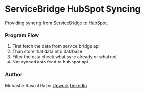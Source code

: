 # ServiceBridge HubSpot Syncing

Providing syncing from [ServiceBridge](https://cloud.servicebridge.com) to [HubSpot](https://app.hubspot.com).

### Program Flow

1. First fetch the data from service bridge api
2. Than store that data into database
3. Filter the data check what sync already or what not
4. Not synced data feed to hub spot api

### Author

Mubashir Rasool Razvi
[Upwork](https://www.upwork.com/freelancers/mrrazvi)
[LinkedIn](https://www.linkedin.com/in/mrrazvi)
